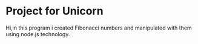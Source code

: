 # Project for Unicorn
Hi,in this program i created Fibonacci numbers and manipulated with them using node.js technology.
